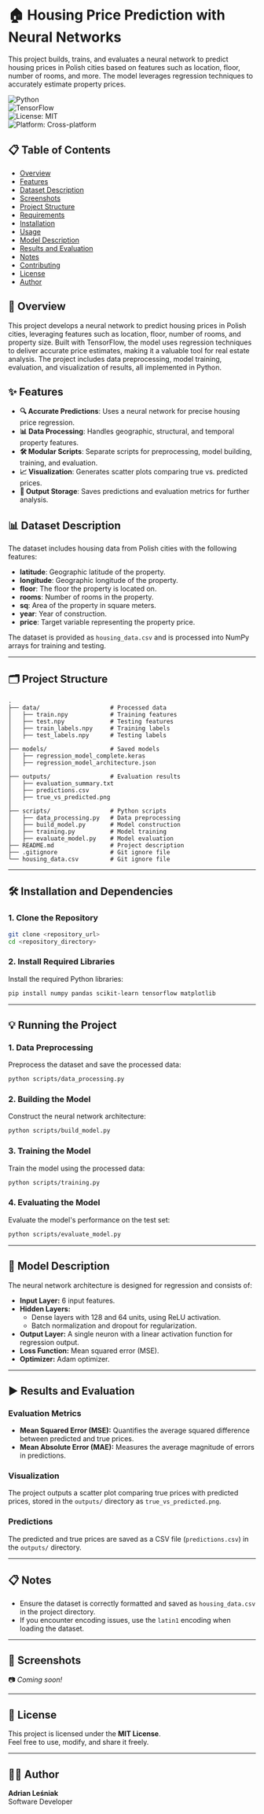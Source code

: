 # 🏠 Housing Price Prediction with Neural Networks
 
This project builds, trains, and evaluates a neural network to predict housing prices in Polish cities based on features such as location, floor, number of rooms, and more. The model leverages regression techniques to accurately estimate property prices.

![Python](https://img.shields.io/badge/Language-Python-blue.svg)  
![TensorFlow](https://img.shields.io/badge/Framework-TensorFlow-orange.svg)  
![License: MIT](https://img.shields.io/badge/License-MIT-yellow.svg)  
![Platform: Cross-platform](https://img.shields.io/badge/Platform-Cross--platform-lightgrey.svg)

## 📋 Table of Contents
- [Overview](#overview)
- [Features](#features)
- [Dataset Description](#dataset-description)
- [Screenshots](#screenshots)
- [Project Structure](#project-structure)
- [Requirements](#requirements)
- [Installation](#installation)
- [Usage](#usage)
- [Model Description](#model-description)
- [Results and Evaluation](#results-and-evaluation)
- [Notes](#notes)
- [Contributing](#contributing)
- [License](#license)
- [Author](#author)

## 📄 Overview
This project develops a neural network to predict housing prices in Polish cities, leveraging features such as location, floor, number of rooms, and property size. Built with TensorFlow, the model uses regression techniques to deliver accurate price estimates, making it a valuable tool for real estate analysis. The project includes data preprocessing, model training, evaluation, and visualization of results, all implemented in Python.

## ✨ Features
- **🔍 Accurate Predictions**: Uses a neural network for precise housing price regression.
- **📊 Data Processing**: Handles geographic, structural, and temporal property features.
- **🛠️ Modular Scripts**: Separate scripts for preprocessing, model building, training, and evaluation.
- **📈 Visualization**: Generates scatter plots comparing true vs. predicted prices.
- **💾 Output Storage**: Saves predictions and evaluation metrics for further analysis.

## 📊 Dataset Description
The dataset includes housing data from Polish cities with the following features:
- **latitude**: Geographic latitude of the property.
- **longitude**: Geographic longitude of the property.
- **floor**: The floor the property is located on.
- **rooms**: Number of rooms in the property.
- **sq**: Area of the property in square meters.
- **year**: Year of construction.
- **price**: Target variable representing the property price.

The dataset is provided as `housing_data.csv` and is processed into NumPy arrays for training and testing.

---

##  🗂️ **Project Structure**

```plaintext
.
├── data/                    # Processed data
│   ├── train.npy            # Training features
│   ├── test.npy             # Testing features
│   ├── train_labels.npy     # Training labels
│   ├── test_labels.npy      # Testing labels
│
├── models/                  # Saved models
│   ├── regression_model_complete.keras
│   ├── regression_model_architecture.json
│
├── outputs/                 # Evaluation results
│   ├── evaluation_summary.txt
│   ├── predictions.csv
│   ├── true_vs_predicted.png
│
├── scripts/                 # Python scripts
│   ├── data_processing.py   # Data preprocessing
│   ├── build_model.py       # Model construction
│   ├── training.py          # Model training
│   ├── evaluate_model.py    # Model evaluation
├── README.md                # Project description
├── .gitignore               # Git ignore file
└── housing_data.csv         # Git ignore file
```

---

## 🛠 **Installation and Dependencies**

### **1. Clone the Repository**
```bash
git clone <repository_url>
cd <repository_directory>
```

### **2. Install Required Libraries**
Install the required Python libraries:
```bash
pip install numpy pandas scikit-learn tensorflow matplotlib
```

---

## 💡 **Running the Project**

### **1. Data Preprocessing**
Preprocess the dataset and save the processed data:
```bash
python scripts/data_processing.py
```

### **2. Building the Model**
Construct the neural network architecture:
```bash
python scripts/build_model.py
```

### **3. Training the Model**
Train the model using the processed data:
```bash
python scripts/training.py
```

### **4. Evaluating the Model**
Evaluate the model's performance on the test set:
```bash
python scripts/evaluate_model.py
```

---

## 🤖 **Model Description**

The neural network architecture is designed for regression and consists of:
- **Input Layer:** 6 input features.
- **Hidden Layers:**
  - Dense layers with 128 and 64 units, using ReLU activation.
  - Batch normalization and dropout for regularization.
- **Output Layer:** A single neuron with a linear activation function for regression output.
- **Loss Function:** Mean squared error (MSE).
- **Optimizer:** Adam optimizer.

---

## ▶️ **Results and Evaluation**

### **Evaluation Metrics**
- **Mean Squared Error (MSE):** Quantifies the average squared difference between predicted and true prices.
- **Mean Absolute Error (MAE):** Measures the average magnitude of errors in predictions.

### **Visualization**
The project outputs a scatter plot comparing true prices with predicted prices, stored in the `outputs/` directory as `true_vs_predicted.png`.

### **Predictions**
The predicted and true prices are saved as a CSV file (`predictions.csv`) in the `outputs/` directory.

---

## 📋 **Notes**

- Ensure the dataset is correctly formatted and saved as `housing_data.csv` in the project directory.
- If you encounter encoding issues, use the `latin1` encoding when loading the dataset.

---

## 📸 Screenshots

📷 *Coming soon!*  

---

## 📃 License

This project is licensed under the **MIT License**.  
Feel free to use, modify, and share it freely.

---

## 👨‍💻 Author  
**Adrian Leśniak**  
Software Developer
